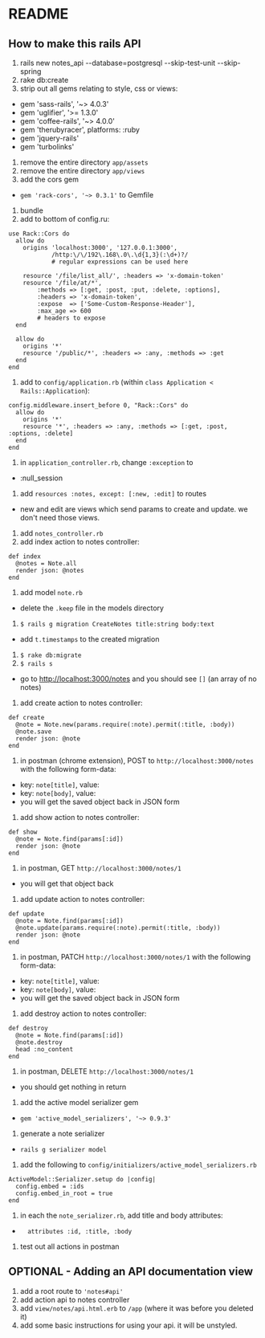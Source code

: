 # README

## How to make this rails API

1. rails new notes_api --database=postgresql --skip-test-unit --skip-spring
1. rake db:create
1. strip out all gems relating to style, css or views:
  * gem 'sass-rails', '~> 4.0.3'
  * gem 'uglifier', '>= 1.3.0'
  * gem 'coffee-rails', '~> 4.0.0'
  * gem 'therubyracer',  platforms: :ruby
  * gem 'jquery-rails'
  * gem 'turbolinks'
1. remove the entire directory `app/assets`
1. remove the entire directory `app/views`
1. add the cors gem
  * `gem 'rack-cors', '~> 0.3.1'` to Gemfile
1. bundle
1. add to bottom of config.ru:

  ```
  use Rack::Cors do
    allow do
      origins 'localhost:3000', '127.0.0.1:3000',
              /http:\/\/192\.168\.0\.\d{1,3}(:\d+)?/
              # regular expressions can be used here

      resource '/file/list_all/', :headers => 'x-domain-token'
      resource '/file/at/*',
          :methods => [:get, :post, :put, :delete, :options],
          :headers => 'x-domain-token',
          :expose  => ['Some-Custom-Response-Header'],
          :max_age => 600
          # headers to expose
    end

    allow do
      origins '*'
      resource '/public/*', :headers => :any, :methods => :get
    end
  end
  ```

1. add to `config/application.rb` (within `class Application < Rails::Application`):

  ```
  config.middleware.insert_before 0, "Rack::Cors" do
    allow do
      origins '*'
      resource '*', :headers => :any, :methods => [:get, :post, :options, :delete]
    end
  end
  ```

1. in `application_controller.rb`, change `:exception` to
  * :null_session
1. add `resources :notes, except: [:new, :edit]` to routes
  * new and edit are views which send params to create and update. we don't need those views.
1. add `notes_controller.rb`
1. add index action to notes controller:

  ```
  def index
    @notes = Note.all
    render json: @notes
  end
  ```

1. add model `note.rb`
  * delete the `.keep` file in the models directory
1. `$ rails g migration CreateNotes title:string body:text`
  * add `t.timestamps` to the created migration
1. `$ rake db:migrate`
1. `$ rails s`
  * go to [http://localhost:3000/notes](http://localhost:3000/notes) and you should see `[]` (an array of no notes)
1. add create action to notes controller:

  ```
  def create
    @note = Note.new(params.require(:note).permit(:title, :body))
    @note.save
    render json: @note
  end
  ```

1. in postman (chrome extension), POST to `http://localhost:3000/notes` with the following form-data:
  * key: `note[title]`, value: <whatever you want>
  * key: `note[body]`, value: <whatever you want>
  * you will get the saved object back in JSON form
1. add show action to notes controller:

  ```
  def show
    @note = Note.find(params[:id])
    render json: @note
  end
  ```

1. in postman, GET `http://localhost:3000/notes/1`
  * you will get that object back

1. add update action to notes controller:

  ```
  def update
    @note = Note.find(params[:id])
    @note.update(params.require(:note).permit(:title, :body))
    render json: @note
  end
  ```

1. in postman, PATCH `http://localhost:3000/notes/1` with the following form-data:
  * key: `note[title]`, value: <new whatever you want>
  * key: `note[body]`, value: <new whatever you want>
  * you will get the saved object back in JSON form
1. add destroy action to notes controller:

  ```
  def destroy
    @note = Note.find(params[:id])
    @note.destroy
    head :no_content
  end
  ```

1. in postman, DELETE `http://localhost:3000/notes/1`
  * you should get nothing in return
1. add the active model serializer gem
  * `gem 'active_model_serializers', '~> 0.9.3'`
1. generate a note serializer
  * `rails g serializer model`
1. add the following to `config/initializers/active_model_serializers.rb`

  ```
  ActiveModel::Serializer.setup do |config|
    config.embed = :ids
    config.embed_in_root = true
  end
  ```
1. in each the `note_serializer.rb`, add title and body attributes:
  * `  attributes :id, :title, :body`
1. test out all actions in postman

## OPTIONAL - Adding an API documentation view

1. add a root route to `'notes#api'`
1. add action api to notes controller
1. add `view/notes/api.html.erb` to `/app` (where it was before you deleted it)
1. add some basic instructions for using your api. it will be unstyled.
